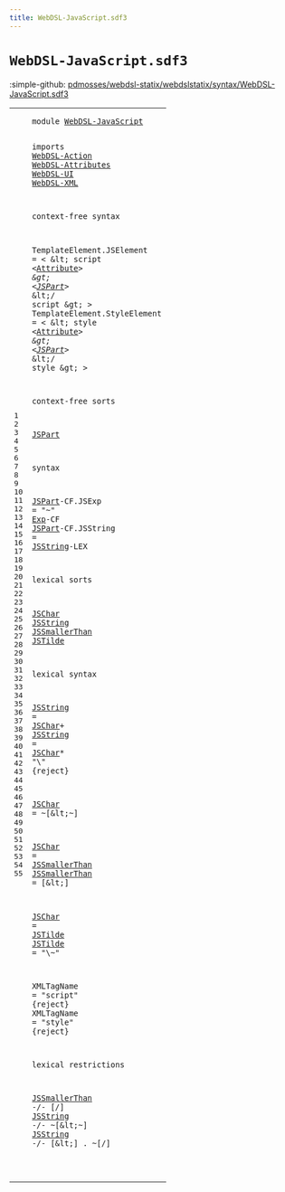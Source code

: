 ```yaml
---
title: WebDSL-JavaScript.sdf3
---
```


# `WebDSL-JavaScript.sdf3`

:simple-github: [pdmosses/webdsl-statix/webdslstatix/syntax/WebDSL-JavaScript.sdf3]

[pdmosses/webdsl-statix/webdslstatix/syntax/WebDSL-JavaScript.sdf3]: https://github.com/pdmosses/webdsl-statix/blob/master/webdslstatix/syntax/WebDSL-JavaScript.sdf3 "The source file on GitHub"

<div class="sdf3"><table class="highlighttable"><tbody><tr><td class="linenos"><div class="linenodiv"><pre><span></span>1
2
3
4
5
6
7
8
9
10
11
12
13
14
15
16
17
18
19
20
21
22
23
24
25
26
27
28
29
30
31
32
33
34
35
36
37
38
39
40
41
42
43
44
45
46
47
48
49
50
51
52
53
54
55
</pre></div></td>
<td class="code"><pre><code><span class="keyword">module</span> <a href="../webdsl-statix.sdf3#WebDSL-JavaScript_256_273" id="WebDSL-JavaScript_7_24" title="Referenced at ../webdsl-statix.sdf3 line 16">WebDSL-JavaScript</a>

<span class="keyword">imports</span>
  <a href="../WebDSL-Action.sdf3#WebDSL-Action_7_20" id="WebDSL-Action_36_49" title="Defined at ../WebDSL-Action.sdf3 line 1">WebDSL-Action</a>
  <a href="../WebDSL-Attributes.sdf3#WebDSL-Attributes_7_24" id="WebDSL-Attributes_52_69" title="Defined at ../WebDSL-Attributes.sdf3 line 1">WebDSL-Attributes</a>
  <a href="../WebDSL-UI.sdf3#WebDSL-UI_7_16" id="WebDSL-UI_72_81" title="Defined at ../WebDSL-UI.sdf3 line 1">WebDSL-UI</a>
  <a href="../WebDSL-XML.sdf3#WebDSL-XML_7_17" id="WebDSL-XML_84_94" title="Defined at ../WebDSL-XML.sdf3 line 1">WebDSL-XML</a>

<span class="keyword">context-free syntax</span>

  <span id="TemplateElement_119_134" title="Not referenced locally, nor via imports">TemplateElement</span>.<span class="cons_Constructor"><span id="JSElement_135_144" title="Not referenced locally, nor via imports">JSElement</span></span> = &lt;
    \&lt; <span class="cons_String">script</span> &lt;<a href="../WebDSL-Attributes.sdf3#Attribute_200_209" id="Attribute_164_173" title="Defined at ../WebDSL-Attributes.sdf3 line 11, 44">Attribute</a>*&gt; \&gt;
      &lt;<a href="#JSPart_341_347" id="JSPart_186_192" title="Defined at line 24, 28, 29">JSPart</a>*&gt;
    \&lt;<span class="cons_String">/</span> <span class="cons_String">script</span> \&gt;
  &gt;
  <span id="TemplateElement_219_234" title="Not referenced locally, nor via imports">TemplateElement</span>.<span class="cons_Constructor"><span id="StyleElement_235_247" title="Not referenced locally, nor via imports">StyleElement</span></span> = &lt;
    \&lt; <span class="cons_String">style</span> &lt;<a href="../WebDSL-Attributes.sdf3#Attribute_200_209" id="Attribute_266_275" title="Defined at ../WebDSL-Attributes.sdf3 line 11, 44">Attribute</a>*&gt; \&gt;
      &lt;<a href="#JSPart_341_347" id="JSPart_288_294" title="Defined at line 24, 28, 29">JSPart</a>*&gt;
    \&lt;<span class="cons_String">/</span> <span class="cons_String">style</span> \&gt;
  &gt;

<span class="keyword">context-free sorts</span>

  <a href="#JSPart_288_294" id="JSPart_341_347" title="Referenced at line 18">JSPart</a>

<span class="keyword">syntax</span>

  <a href="#JSPart_288_294" id="JSPart_359_365" title="Referenced at line 18">JSPart</a><span class="keyword">-CF</span>.<span class="cons_Constructor"><span id="JSExp_369_374" title="Not referenced locally, nor via imports">JSExp</span></span> = <span class="cons_Lit">"~"</span> <a href="../WebDSL-UI.sdf3#Exp_13248_13251" id="Exp_381_384" title="Defined at ../WebDSL-UI.sdf3 line 469, 517">Exp</a><span class="keyword">-CF</span>
  <a href="#JSPart_288_294" id="JSPart_390_396" title="Referenced at line 18">JSPart</a><span class="keyword">-CF</span>.<span class="cons_Constructor"><span id="JSString_400_408" title="Not referenced locally, nor via imports">JSString</span></span> = <a href="#JSString_449_457" id="JSString_411_419" title="Defined at line 33, 37, 38">JSString</a><span class="keyword">-LEX</span>

<span class="keyword">lexical sorts</span>

  <a href="#JSChar_531_537" id="JSChar_442_448" title="Referenced at line 38">JSChar</a> <a href="#JSString_799_807" id="JSString_449_457" title="Referenced at line 55">JSString</a> <a href="#JSSmallerThan_751_764" id="JSSmallerThan_458_471" title="Referenced at line 53">JSSmallerThan</a> <a href="#JSTilde_634_641" id="JSTilde_472_479" title="Referenced at line 45">JSTilde</a>

<span class="keyword">lexical syntax</span>

  <a href="#JSString_799_807" id="JSString_499_507" title="Referenced at line 55">JSString</a> = <a href="#JSChar_442_448" id="JSChar_510_516" title="Defined at line 33, 40, 42, 45">JSChar</a>+
  <a href="#JSString_799_807" id="JSString_520_528" title="Referenced at line 55">JSString</a> = <a href="#JSChar_442_448" id="JSChar_531_537" title="Defined at line 33, 40, 42, 45">JSChar</a>* <span class="cons_Lit">"\\"</span> {<span class="keyword">reject</span>}

  <a href="#JSChar_531_537" id="JSChar_556_562" title="Referenced at line 38">JSChar</a> = ~[\&lt;\~]

  <a href="#JSChar_531_537" id="JSChar_576_582" title="Referenced at line 38">JSChar</a> = <a href="#JSSmallerThan_458_471" id="JSSmallerThan_585_598" title="Defined at line 33, 43">JSSmallerThan</a>
  <a href="#JSSmallerThan_751_764" id="JSSmallerThan_601_614" title="Referenced at line 53">JSSmallerThan</a> = [\&lt;]

  <a href="#JSChar_531_537" id="JSChar_625_631" title="Referenced at line 38">JSChar</a> = <a href="#JSTilde_472_479" id="JSTilde_634_641" title="Defined at line 33, 46">JSTilde</a>
  <a href="#JSTilde_634_641" id="JSTilde_644_651" title="Referenced at line 45">JSTilde</a> = <span class="cons_Lit">"\\~"</span>

  <span id="XMLTagName_663_673" title="Not referenced locally, nor via imports">XMLTagName</span> = <span class="cons_Lit">"script"</span> {<span class="keyword">reject</span>}
  <span id="XMLTagName_696_706" title="Not referenced locally, nor via imports">XMLTagName</span> = <span class="cons_Lit">"style"</span> {<span class="keyword">reject</span>}

<span class="keyword">lexical restrictions</span>

  <a href="#JSSmallerThan_458_471" id="JSSmallerThan_751_764" title="Defined at line 33, 43">JSSmallerThan</a> -/- [\/]
  <a href="#JSString_449_457" id="JSString_776_784" title="Defined at line 33, 37, 38">JSString</a> -/- ~[\&lt;\~]
  <a href="#JSString_449_457" id="JSString_799_807" title="Defined at line 33, 37, 38">JSString</a> -/- [\&lt;] . ~[\/]

</code></pre></td></tr></tbody></table></div>